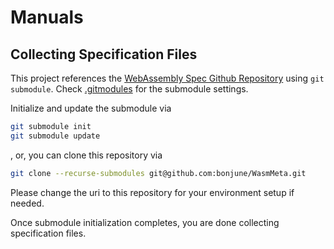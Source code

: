 # Manuals

## Collecting Specification Files

This project references the [WebAssembly Spec Github Repository](https://github.com/WebAssembly/spec/tree/main/document/core) using `git submodule`.
Check [.gitmodules](.gitmodules) for the submodule settings.

Initialize and update the submodule via

``` bash
git submodule init
git submodule update
```

, or, you can clone this repository via

```bash
git clone --recurse-submodules git@github.com:bonjune/WasmMeta.git
```

Please change the uri to this repository for your environment setup if needed.

Once submodule initialization completes, you are done collecting specification files.

